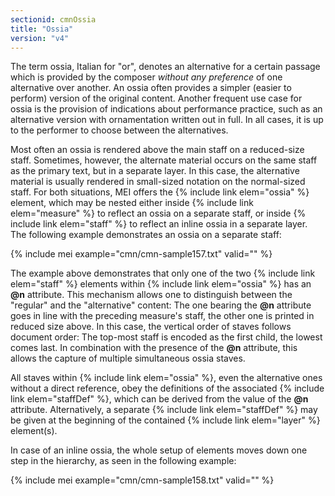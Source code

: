 ```yaml
---
sectionid: cmnOssia
title: "Ossia"
version: "v4"
---
```


The term ossia, Italian for "or", denotes an alternative for a certain passage which is provided by the composer *without any preference* of one alternative over another. An ossia often provides a simpler (easier to perform) version of the original content. Another frequent use case for ossia is the provision of indications about performance practice, such as an alternative version with ornamentation written out in full. In all cases, it is up to the performer to choose between the alternatives.

Most often an ossia is rendered above the main staff on a reduced-size staff. Sometimes, however, the alternate material occurs on the same staff as the primary text, but in a separate layer. In this case, the alternative material is usually rendered in small-sized notation on the normal-sized staff. For both situations, MEI offers the {% include link elem="ossia" %} element, which may be nested either inside {% include link elem="measure" %} to reflect an ossia on a separate staff, or inside {% include link elem="staff" %} to reflect an inline ossia in a separate layer. The following example demonstrates an ossia on a separate staff:

{% include mei example="cmn/cmn-sample157.txt" valid="" %}

The example above demonstrates that only one of the two {% include link elem="staff" %} elements within {% include link elem="ossia" %} has an **@n** attribute. This mechanism allows one to distinguish between the "regular" and the "alternative" content: The one bearing the **@n** attribute goes in line with the preceding measure's staff, the other one is printed in reduced size above. In this case, the vertical order of staves follows document order: The top-most staff is encoded as the first child, the lowest comes last. In combination with the presence of the **@n** attribute, this allows the capture of multiple simultaneous ossia staves.

All staves within {% include link elem="ossia" %}, even the alternative ones without a direct reference, obey the definitions of the associated {% include link elem="staffDef" %}, which can be derived from the value of the **@n** attribute. Alternatively, a separate {% include link elem="staffDef" %} may be given at the beginning of the contained {% include link elem="layer" %} element(s).

In case of an inline ossia, the whole setup of elements moves down one step in the hierarchy, as seen in the following example:

{% include mei example="cmn/cmn-sample158.txt" valid="" %}
